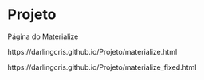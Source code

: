 # Projeto

Página do Materialize


<p>https://darlingcris.github.io/Projeto/materialize.html</p>
<p>https://darlingcris.github.io/Projeto/materialize_fixed.html</p>